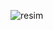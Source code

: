 ![resim](https://user-images.githubusercontent.com/4970844/230320412-74c9ad2c-b68c-4a3d-a3da-73bbb8da0810.png)
